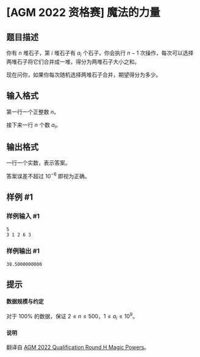 # [AGM 2022 资格赛] 魔法的力量

## 题目描述

你有 $n$ 堆石子，第 $i$ 堆石子有 $a_i$ 个石子。你会执行 $n-1$ 次操作，每次可以选择两堆石子将它们合并成一堆，得分为两堆石子大小之和。

现在问你，如果你每次随机选择两堆石子合并，期望得分为多少。

## 输入格式

第一行一个正整数 $n$。

接下来一行 $n$ 个数 $a_i$。

## 输出格式

一行一个实数，表示答案。

答案误差不超过 $10^{-6}$ 即视为正确。

## 样例 #1

### 样例输入 #1
```
5
3 1 2 6 3
```

### 样例输出 #1

```
38.5000000000
```

## 提示

#### 数据规模与约定

对于 $100\%$ 的数据，保证 $2\leq n\leq 500$，$1\leq a_i\leq 10^9$。

#### 说明

翻译自 [AGM 2022 Qualification Round H Magic Powers](https://judge.agm-contest.com/public/problems/22/text)。
